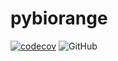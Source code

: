 # pybiorange
[![codecov](https://codecov.io/gh/gfederix/pybiorange/branch/master/graph/badge.svg?token=HS20B0MZDX)](https://codecov.io/gh/gfederix/pybiorange)
![GitHub](https://img.shields.io/github/license/gfederix/pybiorange)
